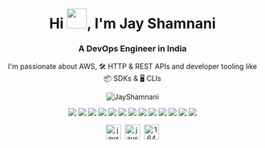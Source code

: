 <h1 align="center">Hi <img src="https://user-images.githubusercontent.com/106826/115305648-80154a80-a11b-11eb-81a4-1eb1b9113156.gif" width="40px"/>, I'm Jay Shamnani</h1>
<h3 align="center">A DevOps Engineer in India</h3>

<p align="center">I'm passionate about AWS, 🛠 HTTP & REST APIs and developer tooling like 📦 SDKs & 🖥 CLIs</p>

<p align="center"><a><img align="center" src="https://github-readme-stats.vercel.app/api?username=JayShamnani&show_icons=true&count_private=1" alt="JayShamnani" /></a></p>

<p align="center">
  <img src="https://img.shields.io/badge/Amazon_AWS-FF9900?style=for-the-badge&logo=amazon-aws"/>
  <img src="https://img.shields.io/badge/Shell_Script-121011?style=for-the-badge&logo=gnu-bash&logoColor=white"/>
<img src="https://img.shields.io/badge/Docker-2496ED?&style=for-the-badge&logo=docker&logoColor=white"/>
<img src="https://img.shields.io/badge/Go-00ADD8?style=for-the-badge&logo=go&logoColor=white"/>
<img src="https://img.shields.io/badge/HTML-239120?style=for-the-badge&logo=html5&logoColor=white"/>
<img src="https://img.shields.io/badge/JavaScript-F7DF1E?style=for-the-badge&logo=javascript&logoColor=black"/>
<img src="https://img.shields.io/badge/Kubernetes-326CE5?style=for-the-badge&logo=kubernetes&logoColor=white"/>
<img src="https://img.shields.io/badge/MongoDB-4EA94B?style=for-the-badge&logo=mongodb&logoColor=white"/>
<img src="https://img.shields.io/badge/Python-3776AB?style=for-the-badge&logo=python&logoColor=white"/>
<img src="https://img.shields.io/badge/React-20232A?style=for-the-badge&logo=react&logoColor=61DAFB"/>
<img src="https://img.shields.io/badge/Redis-DC382D?style=for-the-badge&logo=redis&logoColor=white"/>
<img src="https://img.shields.io/badge/TypeScript-007ACC?style=for-the-badge&logo=typescript&logoColor=white"/>
<img src="https://img.shields.io/badge/Vue.js-35495E?style=for-the-badge&logo=vue.js&logoColor=4FC08D">
</p>

<p align="center">
<a href="https://dev.to/jayshamnani" target="blank"><img align="center" src="https://cdn.jsdelivr.net/npm/simple-icons@3.0.1/icons/dev-dot-to.svg" alt="jayshamnani" height="30" width="30" /></a>&nbsp;
<a href="https://linkedin.com/in/jayshamnani" target="blank"><img align="center" src="https://cdn.jsdelivr.net/npm/simple-icons@3.0.1/icons/linkedin.svg" alt="jayshamnani" height="30" width="30" /></a>&nbsp;
<a href="https://stackoverflow.com/users/13842084/jay-shamnani" target="blank"><img align="center" src="https://cdsn.jsdelivr.net/npm/simple-icons@3.0.1/icons/stackoverflow.svg" alt="164268" height="30" width="30" /></a>
</p>

<!--
**jayshamnani/jayshamnani** is a ✨ _special_ ✨ repository because its `README.md` (this file) appears on your GitHub profile.

Here are some ideas to get you started:

- 🔭 I’m currently working on ...
- 🌱 I’m currently learning ...
- 👯 I’m looking to collaborate on ...
- 🤔 I’m looking for help with ...
- 💬 Ask me about ...
- 📫 How to reach me: ...
- 😄 Pronouns: ...
- ⚡ Fun fact: ...
-->